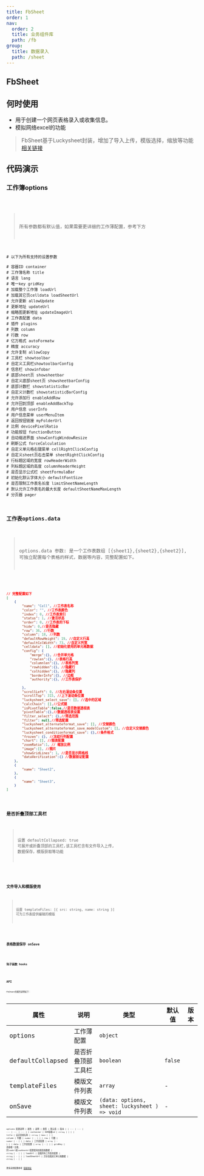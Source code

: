 ```yaml
---
title: FbSheet
order: 1
nav:
  order: 2
  title: 业务组件库
  path: /fb
group:
  title: 数据录入
  path: /sheet
---
```



## FbSheet

## 何时使用

- 用于创建一个网页表格录入或收集信息。
- 模拟网络excel的功能


> FbSheet基于Luckysheet封装，增加了导入上传，模版选择，缩放等功能 [相关链接](https://mengshukeji.github.io/LuckysheetDocs/zh/guide/#%E5%9F%BA%E6%9C%AC%E4%BB%8B%E7%BB%8D)

## 代码演示

### 工作簿options 

<code src="./demo/base01.tsx" />


> 所有参数都有默认值，如果需要更详细的工作薄配置，参考下方
```shell
# 以下为所有支持的设置参数

# 容器ID container
# 工作簿名称 title
# 语言 lang
# 唯一key gridKey
# 加载整个工作簿 loadUrl
# 加载其它页celldata loadSheetUrl
# 允许更新 allowUpdate
# 更新地址 updateUrl
# 缩略图更新地址 updateImageUrl
# 工作表配置 data
# 插件 plugins
# 列数 column
# 行数 row
# 亿万格式 autoFormatw
# 精度 accuracy
# 允许复制 allowCopy
# 工具栏 showtoolbar
# 自定义工具栏showtoolbarConfig
# 信息栏 showinfobar
# 底部sheet页 showsheetbar
# 自定义底部sheet页 showsheetbarConfig
# 底部计数栏 showstatisticBar
# 自定义计数栏 showstatisticBarConfig
# 允许添加行 enableAddRow
# 允许回到顶部 enableAddBackTop
# 用户信息 userInfo
# 用户信息菜单 userMenuItem
# 返回按钮链接 myFolderUrl
# 比例 devicePixelRatio
# 功能按钮 functionButton
# 自动缩进界面 showConfigWindowResize
# 刷新公式 forceCalculation
# 自定义单元格右键菜单 cellRightClickConfig
# 自定义sheet页右击菜单 sheetRightClickConfig
# 行标题区域的宽度 rowHeaderWidth
# 列标题区域的高度 columnHeaderHeight
# 是否显示公式栏 sheetFormulaBar
# 初始化默认字体大小 defaultFontSize
# 是否限制工作表名长度 limitSheetNameLength
# 默认允许工作表名的最大长度 defaultSheetNameMaxLength
# 分页器 pager
```

### 工作表options.data 
> options.data 参数: 是一个工作表数组 [{sheet1},{sheet2},{sheet2}], 可独立配置每个表格的样式，数据等内容，完整配置如下。

<code src="./demo/base02.tsx" />

```json | pure
// 完整配置如下
[
    {
        "name": "Cell", //工作表名称
        "color": "", //工作表颜色
        "index": 0, //工作表索引
        "status": 1, //激活状态
        "order": 0, //工作表的下标
        "hide": 0,//是否隐藏
        "row": 36, //行数
        "column": 18, //列数
        "defaultRowHeight": 19, //自定义行高
        "defaultColWidth": 73, //自定义列宽
        "celldata": [], //初始化使用的单元格数据
        "config": {
            "merge":{}, //合并单元格
            "rowlen":{}, //表格行高
            "columnlen":{}, //表格列宽
            "rowhidden":{}, //隐藏行
            "colhidden":{}, //隐藏列
            "borderInfo":{}, //边框
            "authority":{}, //工作表保护
            
        },
        "scrollLeft": 0, //左右滚动条位置
        "scrollTop": 315, //上下滚动条位置
        "luckysheet_select_save": [], //选中的区域
        "calcChain": [],//公式链
        "isPivotTable":false,//是否数据透视表
        "pivotTable":{},//数据透视表设置
        "filter_select": {},//筛选范围
        "filter": null,//筛选配置
        "luckysheet_alternateformat_save": [], //交替颜色
        "luckysheet_alternateformat_save_modelCustom": [], //自定义交替颜色	
        "luckysheet_conditionformat_save": {},//条件格式
        "frozen": {}, //冻结行列配置
        "chart": [], //图表配置
        "zoomRatio":1, // 缩放比例
        "image":[], //图片
        "showGridLines": 1, //是否显示网格线
        "dataVerification":{} //数据验证配置
    },
    {
        "name": "Sheet2",
    },
    {
        "name": "Sheet3",
    }
]
 
```



### 是否折叠顶部工具栏

> 设置 defaultCollapsed: true 可展开或折叠顶部的工具栏,该工具栏含有文件导入上传, 数据保存，模版获取等功能

<code src="./demo/base03.tsx" />


### 文件导入和模版使用

> 设置 templateFiles: [{ src: string, name: string }] 可为工作表提供编辑的模版

<code src="./demo/base04.tsx" />

### 表格数据保存 onSave 

<code src="./demo/base05.tsx" />

### 钩子函数 hooks 

<code src="./demo/base06.tsx" />



## API
FbSheet的属性说明如下：

| 属性 | 说明 | 类型 | 默认值 | 版本 |
| --- | --- | --- | --- | --- |
| options | 工作薄配置 | `object` |  |  |
| defaultCollapsed | 是否折叠顶部工具栏 |  `boolean` | `false` |  |
| templateFiles | 模版文件列表 | `array` | - |  |
| onSave | 模版文件列表 |  `(data: options, sheet: luckysheet ) => void`  | - |  |


options 配置说明
| 属性 | 说明 | 类型 | 默认值 | 版本 |
| --- | --- | --- | --- | --- |
| container | DOM容器id | `string` |  |  |
| title | 设定表格名称 |  `string` | `Demo` |  |
| column | 列数 | `number` | - |  |
| row | 行数 | `number` | - |  |
| data | 工作表配置 | `array` | - |  |
| data | 工作表配置 | `array` | - |  |
| gridKey | 表格唯一主键， 同`loadUrl`和`loadSheetUrl`配置使用加载表格数据 | `string` | - |  |
| loadUrl | 加载所有工作表的配置 | `string` | - |  |
| loadSheetUrl | 异步加载其它单元格数据 | `string` | - |  |

更多其他配置参考 [链接地址](https://mengshukeji.github.io/LuckysheetDocs/zh/guide/config.html#%E5%9F%BA%E7%A1%80%E7%BB%93%E6%9E%84)
